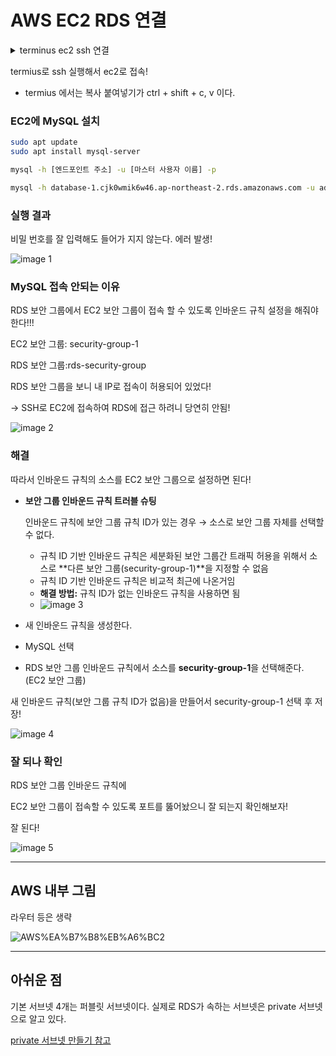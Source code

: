 # AWS EC2 RDS 연결

<details>
<summary>terminus ec2 ssh 연결</summary>

![image](https://github.com/user-attachments/assets/24ede246-3b74-48b7-876c-6736b657c16d)

</details>

termius로 ssh 실행해서 ec2로 접속!
- termius 에서는 복사 붙여넣기가 ctrl + shift + c, v 이다.

### EC2에 MySQL 설치

```bash
sudo apt update
sudo apt install mysql-server
```

```bash
mysql -h [엔드포인트 주소] -u [마스터 사용자 이름] -p

mysql -h database-1.cjk0wmik6w46.ap-northeast-2.rds.amazonaws.com -u admin -p
```

### 실행 결과

비밀 번호를 잘 입력해도 들어가 지지 않는다. 에러 발생!

![image 1](https://github.com/user-attachments/assets/eaa4f098-93f8-4d9f-a150-4a036574863c)

### MySQL 접속 안되는 이유

RDS 보안 그룹에서 EC2 보안 그룹이 접속 할 수 있도록 인바운드 규칙 설정을 해줘야한다!!!

EC2 보안 그룹: security-group-1

RDS 보안 그룹:rds-security-group

RDS 보안 그룹을 보니 내 IP로 접속이 허용되어 있었다!

→ SSH로 EC2에 접속하여 RDS에 접근 하려니 당연히 안됨!

![image 2](https://github.com/user-attachments/assets/f1df7f08-2fd2-4062-812b-ecfe24a535ab)

### 해결

따라서 인바운드 규칙의 소스를 EC2 보안 그룹으로 설정하면 된다!

- **보안 그룹 인바운드 규칙 트러블 슈팅**
    
    인바운드 규칙에 보안 그룹 규칙 ID가 있는 경우 → 소스로 보안 그룹 자체를 선택할 수 없다.
    
    - 규칙 ID 기반 인바운드 규칙은 세분화된 보안 그룹간 트래픽 허용을 위해서 
    소스로 **다른 보안 그룹(security-group-1)**을 지정할 수 없음
    - 규칙 ID 기반 인바운드 규칙은 비교적 최근에 나온거임
    - **해결 방법:** 규칙 ID가 없는 인바운드 규칙을 사용하면 됨
    - ![image 3](https://github.com/user-attachments/assets/006500e6-b3eb-4601-b421-afa21f47a8a4)
    
- 새 인바운드 규칙을 생성한다.
- MySQL 선택
- RDS 보안 그룹 인바운드 규칙에서 소스를 **security-group-1**을 선택해준다. (EC2 보안 그룹)

새 인바운드 규칙(보안 그룹 규칙 ID가 없음)을 만들어서 security-group-1 선택 후 저장!

![image 4](https://github.com/user-attachments/assets/37d616de-230b-4ff7-a1c5-547b03db9097)

### 잘 되나 확인

RDS 보안 그룹 인바운드 규칙에

EC2 보안 그룹이 접속할 수 있도록 포트를 뚫어놨으니 잘 되는지 확인해보자!

잘 된다!

![image 5](https://github.com/user-attachments/assets/f3cb6e20-473f-40a2-9ad5-75ae67008780)

---

## AWS 내부 그림

라우터 등은 생략

![AWS%EA%B7%B8%EB%A6%BC2](https://github.com/user-attachments/assets/3a38cf78-a7fb-4f36-b0dc-2341ca026cb3)

---

## 아쉬운 점

기본 서브넷 4개는 퍼블릿 서브넷이다.
실제로 RDS가 속하는 서브넷은 private 서브넷으로 알고 있다.

[private 서브넷 만들기 참고](https://minjii-ya.tistory.com/33)
